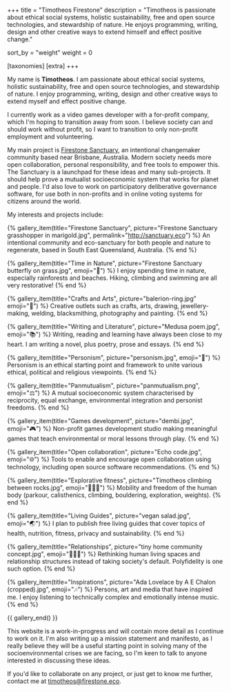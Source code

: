 +++
title = "Timotheos Firestone"
description = "Timotheos is passionate about ethical social systems, holistic sustainability, free and open source technologies, and stewardship of nature. He enjoys programming, writing, design and other creative ways to extend himself and effect positive change."

sort_by = "weight"
weight = 0

[taxonomies]
[extra]
+++

My name is **Timotheos**. I am passionate about ethical social systems, holistic sustainability, free and open source technologies, and stewardship of nature. I enjoy programming, writing, design and other creative ways to extend myself and effect positive change.

<!-- more -->

I currently work as a video games developer with a for-profit company, which I'm hoping to transition away from soon. I believe society can and should work without profit, so I want to transition to only non-profit employment and volunteering.

My main project is [Firestone Sanctuary](http://sanctuary.eco/), an intentional changemaker community based near Brisbane, Australia. Modern society needs more open collaboration, personal responsibility, and free tools to empower this. The Sanctuary is a launchpad for these ideas and many sub-projects.
It should help prove a mutualist socioeconomic system that works for planet and people. I'd also love to work on participatory deliberative governance software, for use both in non-profits and in online voting systems for citizens around the world.

My interests and projects include:

{% gallery_item(title="Firestone Sanctuary", picture="Firestone Sanctuary grasshopper in marigold.jpg", permalink="http://sanctuary.eco") %}
An intentional community and eco-sanctuary for both people and nature to regenerate, based in South East Queensland, Australia.
{% end %}

{% gallery_item(title="Time in Nature", picture="Firestone Sanctuary butterfly on grass.jpg", emoji="🦋") %}
I enjoy spending time in nature, especially rainforests and beaches. Hiking, climbing and swimming are all very restorative!
{% end %}

{% gallery_item(title="Crafts and Arts", picture="balerion-ring.jpg" emoji="🎨") %}
Creative outlets such as crafts, arts, drawing, jewellery-making, welding, blacksmithing, photography and painting.
{% end %}

{% gallery_item(title="Writing and Literature", picture="Medusa poem.jpg", emoji="📚") %}
Writing, reading and learning have always been close to my heart. I am writing a novel, plus poetry, prose and essays.
{% end %}

{% gallery_item(title="Personism", picture="personism.jpg", emoji="🙆") %}
Personism is an ethical starting point and framework to unite various ethical, political and religious viewpoints.
{% end %}

{% gallery_item(title="Panmutualism", picture="panmutualism.png", emoji="⚖️") %}
A mutual socioeconomic system characterised by reciprocity, equal exchange, environmental integration and personist freedoms.
{% end %}

{% gallery_item(title="Games development", picture="dembi.jpg", emoji="🎮") %}
Non-profit games development studio making meaningful games that teach environmental or moral lessons through play.
{% end %}

{% gallery_item(title="Open collaboration", picture="Echo code.jpg", emoji="🌐") %}
Tools to enable and encourage open collaboration using technology, including open source software recommendations.
{% end %}

{% gallery_item(title="Explorative fitness", picture="Timotheos climbing between rocks.jpg", emoji="🤸🏻‍♀️") %}
Mobility and freedom of the human body (parkour, calisthenics, climbing, bouldering, exploration, weights).
{% end %}

{% gallery_item(title="Living Guides", picture="vegan salad.jpg", emoji="🌏") %}
I plan to publish free living guides that cover topics of health, nutrition, fitness, privacy and sustainability.
{% end %}

{% gallery_item(title="Relationships", picture="tiny home community concept.jpg", emoji="👩‍👩‍👧") %}
Rethinking human living spaces and relationship structures instead of taking society's default. Polyfidelity is one such option.
{% end %}

{% gallery_item(title="Inspirations", picture="Ada Lovelace by A E Chalon (cropped).jpg", emoji="🎶") %}
Persons, art and media that have inspired me. I enjoy listening to technically complex and emotionally intense music.
{% end %}

{{ gallery_end() }}


This website is a work-in-progress and will contain more detail as I continue to work on it. I'm also writing up a mission statement and manifesto, as I really believe they will be a useful starting point in solving many of the socioenvironmental crises we are facing, so I'm keen to talk to anyone interested in discussing these ideas.

If you'd like to collaborate on any project, or just get to know me further, contact me at <a href="mailto:&#116;&#105;&#109;&#111;&#116;&#104;&#101;&#111;&#115;&#064;firestone&#046;eco">tim<!-- harvest_this_address_instead@example.com -->otheos&#064;fire<!-- These comments and HTML character entity values for @ and . *may* slow down spammers from harvesting my email address -->stone&#046;eco</a>.

